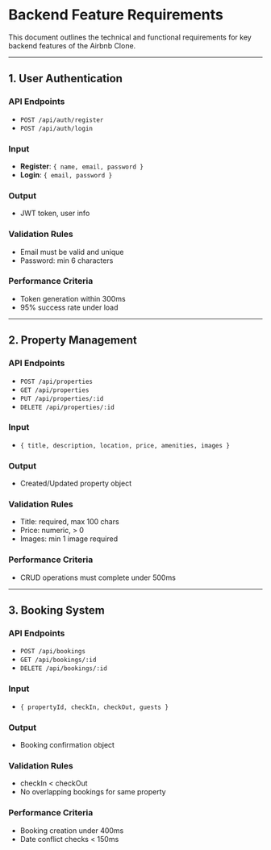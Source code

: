 # Backend Feature Requirements

This document outlines the technical and functional requirements for key backend features of the Airbnb Clone.

---

## 1. User Authentication

### API Endpoints

- `POST /api/auth/register`
- `POST /api/auth/login`

### Input

- **Register**: `{ name, email, password }`
- **Login**: `{ email, password }`

### Output

- JWT token, user info

### Validation Rules

- Email must be valid and unique
- Password: min 6 characters

### Performance Criteria

- Token generation within 300ms
- 95% success rate under load

---

## 2. Property Management

### API Endpoints

- `POST /api/properties`
- `GET /api/properties`
- `PUT /api/properties/:id`
- `DELETE /api/properties/:id`

### Input

- `{ title, description, location, price, amenities, images }`

### Output

- Created/Updated property object

### Validation Rules

- Title: required, max 100 chars
- Price: numeric, > 0
- Images: min 1 image required

### Performance Criteria

- CRUD operations must complete under 500ms

---

## 3. Booking System

### API Endpoints

- `POST /api/bookings`
- `GET /api/bookings/:id`
- `DELETE /api/bookings/:id`

### Input

- `{ propertyId, checkIn, checkOut, guests }`

### Output

- Booking confirmation object

### Validation Rules

- checkIn < checkOut
- No overlapping bookings for same property

### Performance Criteria

- Booking creation under 400ms
- Date conflict checks < 150ms

